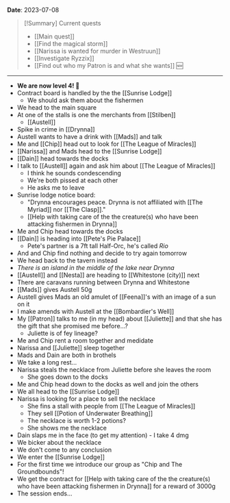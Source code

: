 **Date**: 2023-07-08

> [!Summary] Current quests
> - [[Main quest]]
> - [[Find the magical storm]]
> - [[Narissa is wanted for murder in Westruun]]
> - [[Investigate Ryzzix]]
> - [[Find out who my Patron is and what she wants]] 🆕

---
- **We are now level 4! 🥳**
- Contract board is handled by the the [[Sunrise Lodge]]
	- We should ask them about the fishermen
- We head to the main square
- At one of the stalls is one the merchants from [[Stilben]]
	- [[Austell]]
- Spike in crime in [[Drynna]]
- Austell wants to have a drink with [[Mads]] and talk
- Me and [[Chip]] head out to look for [[The League of Miracles]]
- [[Narissa]] and Mads head to the [[Sunrise Lodge]]
- [[Dain]] head towards the docks
- I talk to [[Austell]] again and ask him about [[The League of Miracles]]
	- I think he sounds condescending
	- We're both pissed at each other
	- He asks me to leave
- Sunrise lodge notice board:
	- "Drynna encourages peace. Drynna is not affiliated with [[The Myriad]] nor [[The Clasp]]."
	- [[Help with taking care of the the creature(s) who have been attacking fishermen in Drynna]]
- Me and Chip head towards the docks
- [[Dain]] is heading into [[Pete's Pie Palace]]
	- Pete's partner is a 7ft tall Half-Orc, he's called *Rio*
- And and Chip find nothing and decide to try again tomorrow
- We head back to the tavern instead
- *There is an island in the middle of the lake near Drynna*
- [[Austell]] and [[Nesta]] are heading to [[Whitestone (city)]] next
- There are caravans running between Drynna and Whitestone
- [[Mads]] gives Austell 50g
- Austell gives Mads an old amulet of [[Feena]]'s with an image of a sun on it
- I make amends with Austell at the [[Bombardier's Well]]
- My [[Patron]] talks to me (in my head) about [[Juliette]] and that she has the gift that she promised me before...?
	- Juliette is of fey lineage?
- Me and Chip rent a room together and medidate
- Narissa and [[Juliette]] sleep together
- Mads and Dain are both in brothels
- We take a long rest...
- Narissa steals the necklace from Juliette before she leaves the room
	- She goes down to the docks
- Me and Chip head down to the docks as well and join the others
- We all head to the [[Sunrise Lodge]]
- Narissa is looking for a place to sell the necklace
	- She fins a stall with people from [[The League of Miracles]]
	- They sell [[Potion of Underwater Breathing]]
	- The necklace is worth 1-2 potions?
	- She shows me the necklace
- Dain slaps me in the face (to get my attention) - I take 4 dmg
- We bicker about the necklace
- We don't come to any conclusion
- We enter the [[Sunrise Lodge]]
- For the first time we introduce our group as "Chip and The Groundbounds"!
- We get the contract for [[Help with taking care of the the creature(s) who have been attacking fishermen in Drynna]] for a reward of 3000g
- The session ends...